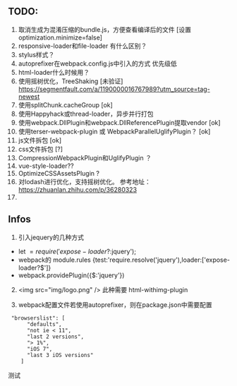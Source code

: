 
## TODO:

1. 取消生成为混淆压缩的bundle.js，方便查看编译后的文件 [设置optimization.minimize=false]
2. responsive-loader和file-loader 有什么区别？
3. stylus样式？
4. autoprefixer在webpack.config.js中引入的方式  优先级低
5. html-loader什么时候用？
6. 使用摇树优化，TreeShaking  [未验证]
   https://segmentfault.com/a/1190000016767989?utm_source=tag-newest
7. 使用splitChunk.cacheGroup   [ok]
8. 使用Happyhack或thread-loader，异步并行打包
9. 使用webpack.DllPlugin和webpack.DllReferencePlugin提取vendor  [ok]
10. 使用terser-webpack-plugin  或 WebpackParallelUglifyPlugin？   [ok]
11. js文件拆包   [ok]
12. css文件拆包  [?]
13. CompressionWebpackPlugin和UglifyPlugin ？
14. vue-style-loader??
15. OptimizeCSSAssetsPlugin ?
16. 对lodash进行优化，支持摇树优化。
     参考地址：https://zhuanlan.zhihu.com/p/36280323
17. 

## Infos

1. 引入jequery的几种方式
- let $=require('expose-loader?$:jquery');
- webpack的 module.rules  {test:'require.resolve('jquery'),loader:['expose-loader?$']}
- webpack.providePlugin({$:'jquery'})

2. \<img src="img/logo.png" /> 此种需要 html-withimg-plugin

3. webpack配置文件若使用autoprefixer，则在package.json中需要配置
```
 "browserslist": [
      "defaults",
      "not ie < 11",
      "last 2 versions",
      "> 1%",
      "iOS 7",
      "last 3 iOS versions"
    ]
```

测试